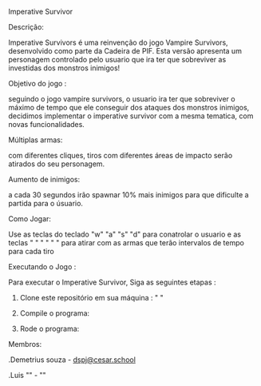 Imperative Survivor

Descrição:

Imperative Survivors é uma reinvenção do jogo Vampire Survivors,
desenvolvido como parte da Cadeira de PIF. Esta versão apresenta
um personagem controlado pelo usuario que ira ter que sobreviver
as investidas dos monstros inimigos!

Objetivo do jogo :

seguindo o jogo vampire survivors, o usuario ira ter que sobreviver
o máximo de tempo que ele conseguir dos ataques dos monstros inimigos,
decidimos implementar o imperative survivor com a mesma tematica,
com novas funcionalidades.

Múltiplas armas:

com diferentes cliques, tiros com diferentes áreas de impacto serão
atirados do seu personagem.

Aumento de inimigos:

a cada 30 segundos irão spawnar 10% mais inimigos para que dificulte 
a partida para o úsuario.

Como Jogar:

Use as teclas do teclado "w" "a" "s" "d" para conatrolar o usuario
e as teclas " " " " " " para atirar com as armas que terão intervalos 
de tempo para cada tiro

Executando o Jogo :

Para executar o Imperative Survivor, Siga as seguintes etapas :

1. Clone este repositório em sua máquina : " "

2. Compile o programa: 

3. Rode o programa:

Membros:

.Demetrius souza - dspj@cesar.school

.Luis "" - ""
